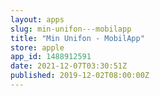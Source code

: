 ```yaml
---
layout: apps
slug: min-unifon---mobilapp
title: "Min Unifon - MobilApp"
store: apple
app_id: 1488912591
date: 2021-12-07T03:30:51Z
published: 2019-12-02T08:00:00Z
---
```

